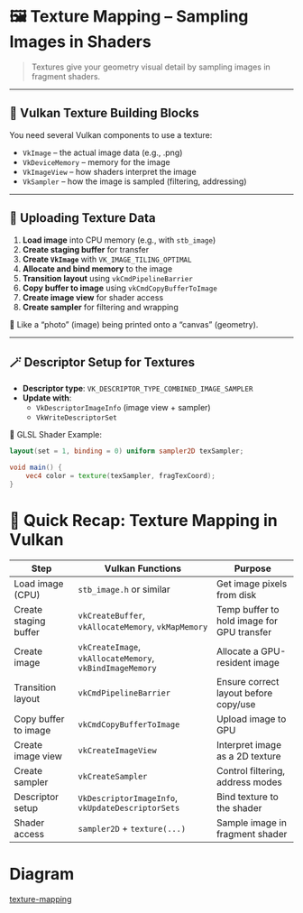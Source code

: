 # 🖼️ Texture Mapping – Sampling Images in Shaders

> Textures give your geometry visual detail by sampling images in fragment shaders.

---

## 🧱 Vulkan Texture Building Blocks

You need several Vulkan components to use a texture:

- `VkImage` – the actual image data (e.g., .png)
- `VkDeviceMemory` – memory for the image
- `VkImageView` – how shaders interpret the image
- `VkSampler` – how the image is sampled (filtering, addressing)

---

## 🧬 Uploading Texture Data

1. **Load image** into CPU memory (e.g., with `stb_image`)
2. **Create staging buffer** for transfer
3. **Create `VkImage`** with `VK_IMAGE_TILING_OPTIMAL`
4. **Allocate and bind memory** to the image
5. **Transition layout** using `vkCmdPipelineBarrier`
6. **Copy buffer to image** using `vkCmdCopyBufferToImage`
7. **Create image view** for shader access
8. **Create sampler** for filtering and wrapping

🧠 Like a “photo” (image) being printed onto a “canvas” (geometry).

---

## 🪄 Descriptor Setup for Textures

- **Descriptor type**: `VK_DESCRIPTOR_TYPE_COMBINED_IMAGE_SAMPLER`
- **Update with**:
  - `VkDescriptorImageInfo` (image view + sampler)
  - `VkWriteDescriptorSet`

📘 GLSL Shader Example:
```glsl
layout(set = 1, binding = 0) uniform sampler2D texSampler;

void main() {
    vec4 color = texture(texSampler, fragTexCoord);
}
```

# 🧠 Quick Recap: Texture Mapping in Vulkan


| Step                  | Vulkan Functions                                         | Purpose                                    |
| --------------------- | -------------------------------------------------------- | ------------------------------------------ |
| Load image (CPU)      | `stb_image.h` or similar                                 | Get image pixels from disk                 |
| Create staging buffer | `vkCreateBuffer`, `vkAllocateMemory`, `vkMapMemory`      | Temp buffer to hold image for GPU transfer |
| Create image          | `vkCreateImage`, `vkAllocateMemory`, `vkBindImageMemory` | Allocate a GPU-resident image              |
| Transition layout     | `vkCmdPipelineBarrier`                                   | Ensure correct layout before copy/use      |
| Copy buffer to image  | `vkCmdCopyBufferToImage`                                 | Upload image to GPU                        |
| Create image view     | `vkCreateImageView`                                      | Interpret image as a 2D texture            |
| Create sampler        | `vkCreateSampler`                                        | Control filtering, address modes           |
| Descriptor setup      | `VkDescriptorImageInfo`, `vkUpdateDescriptorSets`        | Bind texture to the shader                 |
| Shader access         | `sampler2D` + `texture(...)`                             | Sample image in fragment shader            |



# Diagram
[texture-mapping](./diagrams/texture-mapping.md)